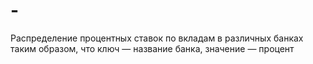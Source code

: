 # -
Распределение процентных ставок по вкладам в различных банках таким образом, что ключ — название банка, значение — процент
